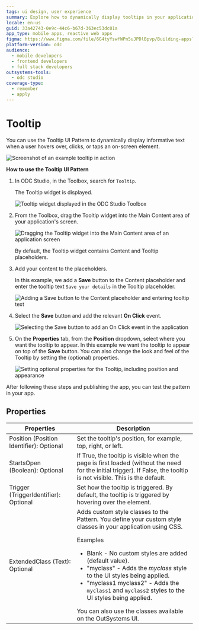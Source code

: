 ```yaml
---
tags: ui design, user experience
summary: Explore how to dynamically display tooltips in your applications using OutSystems Developer Cloud (ODC).
locale: en-us
guid: 33a42743-0e9c-44c6-b67d-363ec53dc01a
app_type: mobile apps, reactive web apps
figma: https://www.figma.com/file/6G4tyYswfWPn5uJPDlBpvp/Building-apps?type=design&node-id=3203%3A11799&t=ZwHw8hXeFhwYsO5V-1
platform-version: odc
audience:
  - mobile developers
  - frontend developers
  - full stack developers
outsystems-tools:
  - odc studio
coverage-type:
  - remember
  - apply
---
```


# Tooltip

You can use the Tooltip UI Pattern to dynamically display informative text when a user hovers over, clicks, or taps an on-screen element.

![Screenshot of an example tooltip in action](images/tooltip-example.png "Example Tooltip")

**How to use the Tooltip UI Pattern**

1. In ODC Studio, in the Toolbox, search for `Tooltip`.
  
    The Tooltip widget is displayed.

    ![Tooltip widget displayed in the ODC Studio Toolbox](images/tooltip-widget-ss.png "Tooltip Widget in ODC Studio")

1. From the Toolbox, drag the Tooltip widget into the Main Content area of your application's screen.

    ![Dragging the Tooltip widget into the Main Content area of an application screen](images/tooltip-drag-ss.png "Dragging Tooltip Widget to Screen")

    By default, the Tooltip widget contains Content and Tooltip placeholders.

1. Add your content to the placeholders.

    In this example, we add a **Save** button to the Content placeholder and enter the tooltip text ``Save your details`` in the Tooltip placeholder.

    ![Adding a Save button to the Content placeholder and entering tooltip text](images/tooltip-content-ss.png "Adding Content to Tooltip Widget")

1. Select the **Save** button and add the relevant **On Click** event.

    ![Selecting the Save button to add an On Click event in the application](images/tooltip-onclick-ss.png "Adding OnClick Event to Save Button")

1. On the **Properties** tab, from the **Position** dropdown, select where you want the tooltip to appear. In this example we want the tooltip to appear on top of the **Save** button. You can also change the look and feel of the Tooltip by setting the (optional) properties.

    ![Setting optional properties for the Tooltip, including position and appearance](images/tooltip-properties-ss.png "Setting Optional Properties for Tooltip Widget")

After following these steps and publishing the app, you can test the pattern in your app.

## Properties

| Properties                               | Description                                                                                                                                                                                                                                                                                                                                                                                                                                                                                                                                                                                                                                     |
|------------------------------------------|-------------------------------------------------------------------------------------------------------------------------------------------------------------------------------------------------------------------------------------------------------------------------------------------------------------------------------------------------------------------------------------------------------------------------------------------------------------------------------------------------------------------------------------------------------------------------------------------------------------------------------------------------|
| Position (Position Identifier): Optional | Set the tooltip's position, for example, top, right, or left.                                                                                                                                                                                                                                                                                                                                                                                                                                                                                                                                                                                   |
| StartsOpen (Boolean): Optional           | If True, the tooltip is visible when the page is first loaded (without the need for the initial trigger). If False, the tooltip is not visible. This is the default.                                                                                                                                                                                                                                                                                                                                                                                                                                                                            |
| Trigger (TriggerIdentifier): Optional    | Set how the tooltip is triggered. By default, the tooltip is triggered by hovering over the element.                                                                                                                                                                                                                                                                                                                                                                                                                                                                                                                                            |
| ExtendedClass (Text): Optional           | Adds custom style classes to the Pattern. You define your custom style classes in your application using CSS. <p>Examples <ul><li>Blank - No custom styles are added (default value).</li><li>"myclass" - Adds the _myclass_ style to the UI styles being applied.</li><li>"myclass1 myclass2" - Adds the ``myclass1`` and ``myclass2`` styles to the UI styles being applied.</li></ul></p>You can also use the classes available on the OutSystems UI. |
